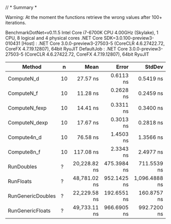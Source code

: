 // * Summary *

Warning: At the moment the functions retrieve the wrong values after 100+ iterations.

BenchmarkDotNet=v0.11.5
Intel Core i7-6700K CPU 4.00GHz (Skylake), 1 CPU, 8 logical and 4 physical cores
.NET Core SDK=3.0.100-preview3-010431
  [Host]     : .NET Core 3.0.0-preview3-27503-5 (CoreCLR 4.6.27422.72, CoreFX 4.7.19.12807), 64bit RyuJIT
  DefaultJob : .NET Core 3.0.0-preview3-27503-5 (CoreCLR 4.6.27422.72, CoreFX 4.7.19.12807), 64bit RyuJIT

|            Method |  n |         Mean |       Error |        StdDev |
|------------------ |--- |-------------:|------------:|--------------:|
|        ComputeN_d | 10 |     27.57 ns |   0.6113 ns |     0.5419 ns |
|        ComputeN_f | 10 |     11.28 ns |   0.2628 ns |     0.2459 ns |
|     ComputeN_fexp | 10 |     14.41 ns |   0.3311 ns |     0.3400 ns |
|     ComputeN_dexp | 10 |     17.67 ns |   0.3013 ns |     0.2818 ns |
|       Compute4n_d | 10 |     76.58 ns |   1.4503 ns |     1.3566 ns |
|       Compute8n_f | 10 |    117.08 ns |   2.3343 ns |     2.4977 ns |
|        RunDoubles |  ? | 20,228.82 ns | 475.3984 ns |   711.5539 ns |
|         RunFloats |  ? | 48,781.02 ns | 952.1425 ns | 1,096.4888 ns |
| RunGenericDoubles |  ? | 22,229.58 ns | 192.6551 ns |   160.8757 ns |
|  RunGenericFloats |  ? | 49,733.11 ns | 966.6905 ns |   992.7200 ns |
